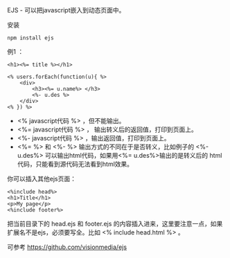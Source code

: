 EJS - 可以把javascript嵌入到动态页面中。

安装
```
npm install ejs
```
例1 ：
```
<h1><%= title %></h1>

<% users.forEach(function(u){ %>
	<div> 
		<h3><%= u.name%> </h3>
		<%- u.des %>
	</div>
<% }) %>
```

- <% javascript代码 %>  ，但不能输出。
- <%= javascript代码 %> ， 输出转义后的返回值，打印到页面上。
- <%- javascript代码 %> ，输出返回值，打印到页面上。
- <%= %> 和  <%- %> 输出方式的不同在于是否转义，比如例子的 <%- u.des%>  可以输出html代码，如果用<%= u.des%>输出的是转义后的 html代码，只能看到源代码无法看到html效果。

你可以插入其他ejs页面：
```
<%include head%>
<h1>Title</h1>
<p>My page</p>
<%include footer%>
```
把当前目录下的 head.ejs 和 footer.ejs 的内容插入进来，这里要注意一点，如果扩展名不是ejs，必须要写全。比如 <% include head.html %> 。

可参考 https://github.com/visionmedia/ejs